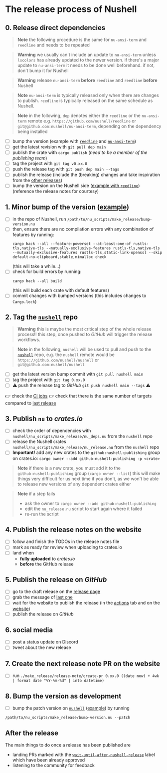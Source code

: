 # The release process of Nushell
## 0. Release direct dependencies
> **Note**
> the following procedure is the same for `nu-ansi-term` and `reedline` and needs to be repeated

> **Warning**
> we usually can't include an update to `nu-ansi-term` unless `lscolors` has already updated to the newer version. if there's a major update to `nu-ansi-term` it needs to be done well beforehand. if not, don't bump it for Nushell

> **Warning**
> release `nu-ansi-term` **before** `reedline` and `reedline` **before** Nushell

> **Note**
> `nu-ansi-term` is typically released only when there are changes to publish.
> `reedline` is typically released on the same schedule as Nushell.

> **Note**
> in the following, `dep` denotes either the `reedline` or the `nu-ansi-term` remote
> e.g. `https://github.com/nushell/reedline` or `git@github.com:nushell/nu-ansi-term`,
> depending on the dependency being installed

- [ ] bump the version (example with [`reedline`][reedline bump example] and [`nu-ansi-term`][nu-ansi-term bump example])
- [ ] get the latest revision with `git pull dep main`
- [ ] publish the crate with `cargo publish` (*need to be a member of the publishing team*)
- [ ] tag the project with `git tag v0.xx.0`
- [ ] push the release tag with `git push dep main --tags`
- [ ] publish the release (include the (breaking) changes and take inspiration from the [other releases](https://github.com/nushell/reedline/releases))
- [ ] bump the version on the Nushell side ([example with `reedline`][reedline pin example]) (reference the release notes for courtesy)

## 1. Minor bump of the version ([example][nushell bump example])
- [ ] in the repo of Nushell, run `/path/to/nu_scripts/make_release/bump-version.nu`
- [ ] then, ensure there are no compilation errors with any combination of features by running:
    ```nushell
    cargo hack --all --feature-powerset --at-least-one-of rustls-tls,native-tls --mutually-exclusive-features rustls-tls,native-tls --mutually-exclusive-features rustls-tls,static-link-openssl --skip default-no-clipboard,stable,mimalloc check
    ```
    (this will take a while...)
- [ ] check for build errors by running:
    ```nushell
    cargo hack --all build
    ```
    (this will build each crate with default features)
- [ ] commit changes with bumped versions (this includes changes to `Cargo.lock`)

## 2. Tag the [`nushell`] repo
> **Warning**
> this is maybe the most critical step of the whole release process!!
> this step, once pushed to *GitHub* will trigger the release workflows.

> **Note**
> in the following, `nushell` will be used to pull and push to the [`nushell`] repo,
> e.g. the `nushell` remote would be `https://github.com/nushell/nushell` or `git@github.com:nushell/nushell`

- [ ] get the latest version bump commit with `git pull nushell main`
- [ ] tag the project with `git tag 0.xx.0`
- [ ] :warning: push the release tag to *GitHub* `git push nushell main --tags` :warning:

:point_right: check the [CI jobs](https://github.com/nushell/nushell/actions)
:point_right: check that there is the same number of targets compared to [last release](https://github.com/nushell/nushell/releases/latest)

## 3. Publish `nu` to *crates.io*
- [ ] check the order of dependencies with `nushell/nu_scripts/make_release/nu_deps.nu` from the `nushell` repo
- [ ] release the Nushell crates `nushell/nu_scripts/make_release/nu_release.nu` from the `nushell` repo
- [ ] **Important!** add any new crates to the `github:nushell:publishing` group on crates.io: `cargo owner --add github:nushell:publishing -p <crate>`

> **Note**
> if there is a new crate, you must add it to the `github:nushell:publishing` group (`cargo owner --list`)
> this will make things very difficult for us next time if you don't, as we won't be able to release new versions of any dependent crates either

> **Note**
> if a step fails
> - ask the owner to `cargo owner --add github:nushell:publishing`
> - edit the `nu_release.nu` script to start again where it failed
> - re-run the script

## 4. Publish the release notes on the website

- [ ] follow and finish the TODOs in the release notes file
- [ ] mark as ready for review when uploading to crates.io
- [ ] land when
    - **fully uploaded** to *crates.io*
    - **before** the GitHub release

## 5. Publish the release on *GitHub*
- [ ] go to the draft release on the [release page](https://github.com/nushell/nushell/releases)
- [ ] grab the message of [last one](https://github.com/nushell/nushell/releases/latest)
- [ ] wait for the website to publish the release (in the [actions](https://github.com/nushell/nushell.github.io/actions) tab and on the [website](https://www.nushell.sh/blog/))
- [ ] publish the release on *GitHub*

## 6. social media
- [ ] post a status update on Discord
- [ ] tweet about the new release

## 7. Create the next release note PR on the website
- [ ] run `./make_release/release-note/create-pr 0.xx.0 ((date now) + 4wk | format date "%Y-%m-%d" | into datetime)`

## 8. Bump the version as development
- [ ] bump the patch version on [`nushell`] ([example][nushell dev example]) by running
```nushell
/path/to/nu_scripts/make_release/bump-version.nu --patch
```

## After the release
The main things to do once a release has been published are
- landing PRs marked with the [`wait-until-after-nushell-release`](https://github.com/nushell/nushell/labels/wait-until-after-nushell-release) label which have been already approved
- listening to the community for feedback


[reedline bump example]: https://github.com/nushell/reedline/pull/596/files
[nu-ansi-term bump example]: https://github.com/nushell/nu-ansi-term/pull/45/files
[reedline pin example]: https://github.com/nushell/nushell/pull/9532
[nushell bump example]: https://github.com/nushell/nushell/pull/9530/files
[nushell dev example]: https://github.com/nushell/nushell/pull/9543

[`nushell`]: https://github.com/nushell/nushell
[`reedline`]: https://github.com/nushell/reedline
[`nu-ansi-term`]: https://github.com/nushell/nu-ansi-term
